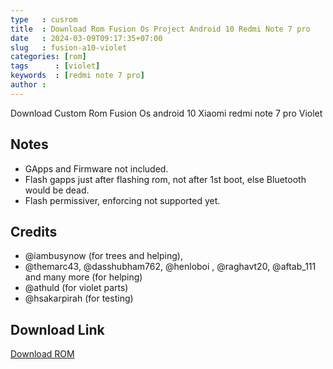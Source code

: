 ```yaml
---
type   : cusrom
title  : Download Rom Fusion Os Project Android 10 Redmi Note 7 pro
date   : 2024-03-09T09:17:35+07:00
slug   : fusion-a10-violet
categories: [rom]
tags      : [violet]
keywords  : [redmi note 7 pro]
author : 
---
```


Download Custom Rom Fusion Os android 10 Xiaomi redmi note 7 pro Violet

## Notes
- GApps and Firmware not included.
- Flash gapps just after flashing rom, not after 1st boot, else Bluetooth would be dead.
- Flash permissiver, enforcing not supported yet.

## Credits 
- @iambusynow (for trees and helping), 
- @themarc43, @dasshubham762, @henloboi , @raghavt20, @aftab_111 and many more (for helping)
- @athuld (for violet parts)
- @hsakarpirah (for testing)

## Download Link
[Download ROM](https://drive.google.com/u/1/uc?id=1poM-N77ATSTin5EzUyYc0a1ZCC2fVpjq&export=download)


